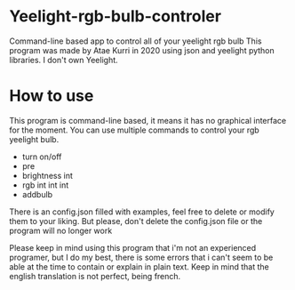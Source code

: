 # Yeelight-rgb-bulb-controler
Command-line based app to control all of your yeelight rgb bulb
This program was made by Atae Kurri in 2020 using json and yeelight python libraries.
I don't own Yeelight.


# How to use

This program is command-line based, it means it has no graphical interface for the moment.
You can use multiple commands to control your rgb yeelight bulb.

- <bulb name> turn on/off
- <bulb name> pre <see config.json>
- <bulb name> brightness int
- <bulb name> rgb int int int
- addbulb <name> <ip>
  
There is an config.json filled with examples, feel free to delete or modify them to your liking.
But please, don't delete the config.json file or the program will no longer work


Please keep in mind using this program that i'm not an experienced programer, but I do my best, there is some errors that i can't seem to be able at the time to contain or explain in plain text. Keep in mind that the english translation is not perfect, being french.
